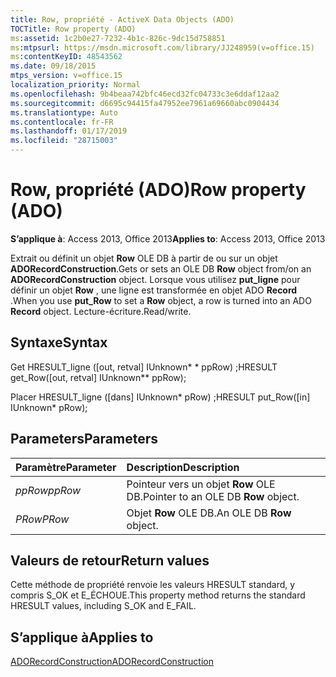```yaml
---
title: Row, propriété - ActiveX Data Objects (ADO)
TOCTitle: Row property (ADO)
ms:assetid: 1c2b0e27-7232-4b1c-826c-9dc15d758851
ms:mtpsurl: https://msdn.microsoft.com/library/JJ248959(v=office.15)
ms:contentKeyID: 48543562
ms.date: 09/18/2015
mtps_version: v=office.15
localization_priority: Normal
ms.openlocfilehash: 9b4beaa742bfc46ecd32fc04733c3e6ddaf12aa2
ms.sourcegitcommit: d6695c94415fa47952ee7961a69660abc0904434
ms.translationtype: Auto
ms.contentlocale: fr-FR
ms.lasthandoff: 01/17/2019
ms.locfileid: "28715003"
---
```

# <a name="row-property-ado"></a><span data-ttu-id="d5595-102">Row, propriété (ADO)</span><span class="sxs-lookup"><span data-stu-id="d5595-102">Row property (ADO)</span></span>

<span data-ttu-id="d5595-103">**S’applique à**: Access 2013, Office 2013</span><span class="sxs-lookup"><span data-stu-id="d5595-103">**Applies to**: Access 2013, Office 2013</span></span>

<span data-ttu-id="d5595-104">Extrait ou définit un objet **Row** OLE DB à partir de ou sur un objet **ADORecordConstruction**.</span><span class="sxs-lookup"><span data-stu-id="d5595-104">Gets or sets an OLE DB **Row** object from/on an **ADORecordConstruction** object.</span></span> <span data-ttu-id="d5595-105">Lorsque vous utilisez **put\_ligne** pour définir un objet **Row** , une ligne est transformée en objet ADO **Record** .</span><span class="sxs-lookup"><span data-stu-id="d5595-105">When you use **put\_Row** to set a **Row** object, a row is turned into an ADO **Record** object.</span></span> <span data-ttu-id="d5595-106">Lecture-écriture.</span><span class="sxs-lookup"><span data-stu-id="d5595-106">Read/write.</span></span>

## <a name="syntax"></a><span data-ttu-id="d5595-107">Syntaxe</span><span class="sxs-lookup"><span data-stu-id="d5595-107">Syntax</span></span>

<span data-ttu-id="d5595-108">Get HRESULT\_ligne (\[out, retval\] IUnknown\* \* ppRow) ;</span><span class="sxs-lookup"><span data-stu-id="d5595-108">HRESULT get\_Row(\[out, retval\] IUnknown\*\* ppRow);</span></span>

<span data-ttu-id="d5595-109">Placer HRESULT\_ligne (\[dans\] IUnknown\* pRow) ;</span><span class="sxs-lookup"><span data-stu-id="d5595-109">HRESULT put\_Row(\[in\] IUnknown\* pRow);</span></span>

## <a name="parameters"></a><span data-ttu-id="d5595-110">Parameters</span><span class="sxs-lookup"><span data-stu-id="d5595-110">Parameters</span></span>

|<span data-ttu-id="d5595-111">Paramètre</span><span class="sxs-lookup"><span data-stu-id="d5595-111">Parameter</span></span>|<span data-ttu-id="d5595-112">Description</span><span class="sxs-lookup"><span data-stu-id="d5595-112">Description</span></span>|
|:--------|:----------|
|<span data-ttu-id="d5595-113">*ppRow*</span><span class="sxs-lookup"><span data-stu-id="d5595-113">*ppRow*</span></span> |<span data-ttu-id="d5595-114">Pointeur vers un objet **Row** OLE DB.</span><span class="sxs-lookup"><span data-stu-id="d5595-114">Pointer to an OLE DB **Row** object.</span></span>|
|<span data-ttu-id="d5595-115">*PRow*</span><span class="sxs-lookup"><span data-stu-id="d5595-115">*PRow*</span></span> |<span data-ttu-id="d5595-116">Objet **Row** OLE DB.</span><span class="sxs-lookup"><span data-stu-id="d5595-116">An OLE DB **Row** object.</span></span>|

## <a name="return-values"></a><span data-ttu-id="d5595-117">Valeurs de retour</span><span class="sxs-lookup"><span data-stu-id="d5595-117">Return values</span></span>

<span data-ttu-id="d5595-118">Cette méthode de propriété renvoie les valeurs HRESULT standard, y compris S\_OK et E\_ÉCHOUE.</span><span class="sxs-lookup"><span data-stu-id="d5595-118">This property method returns the standard HRESULT values, including S\_OK and E\_FAIL.</span></span>

## <a name="applies-to"></a><span data-ttu-id="d5595-119">S’applique à</span><span class="sxs-lookup"><span data-stu-id="d5595-119">Applies to</span></span>

[<span data-ttu-id="d5595-120">ADORecordConstruction</span><span class="sxs-lookup"><span data-stu-id="d5595-120">ADORecordConstruction</span></span>](adorecordconstruction-interface-ado.md)

